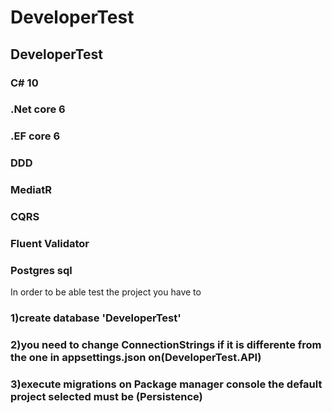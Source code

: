 # DeveloperTest
## DeveloperTest
### C# 10
### .Net core 6
### .EF core 6

### DDD
### MediatR
### CQRS

### Fluent Validator

### Postgres sql

In order to be able test the project you have to 
### 1)create database 'DeveloperTest'
### 2)you need to change ConnectionStrings if it is differente from the one in appsettings.json on(DeveloperTest.API)
### 3)execute migrations on Package manager console the default project selected must be (Persistence)
